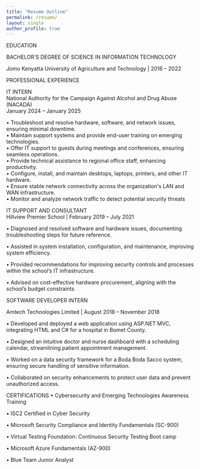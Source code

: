 ```yaml
---
title: "Resume Outline"
permalink: /resume/
layout: single
author_profile: true
---
```


EDUCATION

BACHELOR’S DEGREE OF SCIENCE IN INFORMATION TECHNOLOGY

Jomo Kenyatta University of Agriculture and Technology | 2016 – 2022


PROFESSIONAL EXPERIENCE

IT INTERN  
National Authority for the Campaign Against Alcohol and Drug Abuse (NACADA)   
January 2024 – January 2025

•	Troubleshoot and resolve hardware, software, and network issues, ensuring minimal downtime.  
•	Maintain support systems and provide end-user training on emerging technologies.  
•	Offer IT support to guests during meetings and conferences, ensuring seamless operations.  
•	Provide technical assistance to regional office staff, enhancing productivity.  
•	Configure, install, and maintain desktops, laptops, printers, and other IT hardware.  
•	Ensure stable network connectivity across the organization's LAN and WAN infrastructure.  
•	Monitor and analyze network traffic to detect potential security threats

IT SUPPORT AND CONSULTANT  
Hillview Premier School | February 2019 – July 2021

•	Diagnosed and resolved software and hardware issues, documenting troubleshooting steps for future reference.

•	Assisted in system installation, configuration, and maintenance, improving system efficiency.

•	Provided recommendations for improving security controls and processes within the school’s IT infrastructure.

•	Advised on cost-effective hardware procurement, aligning with the school’s budget constraints

SOFTWARE DEVELOPER INTERN

Amtech Technologies Limited | August 2018 – November 2018

•	Developed and deployed a web application using ASP.NET MVC, integrating HTML and C# for a hospital in Bomet County.

•	Designed an intuitive doctor and nurse dashboard with a scheduling calendar, streamlining patient appointment management.

•	Worked on a data security framework for a Boda Boda Sacco system, ensuring secure handling of sensitive information.

•	Collaborated on security enhancements to protect user data and prevent unauthorized access.


CERTIFICATIONS
•	Cybersecurity and Emerging Technologies Awareness Training    

•	ISC2 Certified in Cyber Security                  

•	Microsoft Security Compliance and Identity Fundamentals (SC-900)

•	Virtual Testing Foundation: Continuous Security Testing Boot camp    

•	Microsoft Azure Fundamentals (AZ-900)                   

•	Blue Team Junior Analyst                                                                     
